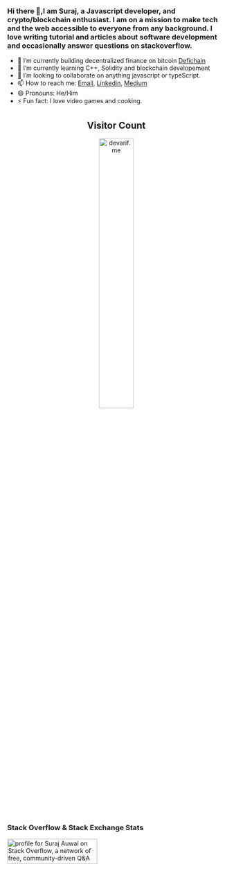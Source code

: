 ### Hi there 👋,I am Suraj, a Javascript developer, and crypto/blockchain enthusiast. I am on a mission to make tech and the web accessible to everyone from any background.  I love writing tutorial and articles about software development and occasionally answer questions on stackoverflow. 


- 🔭 I’m currently building decentralized finance on bitcoin  [Defichain](https://defichain.com)
- 🌱 I’m currently learning C++, Solidity and blockchain developement
- 👯 I’m looking to collaborate on anything javascript or typeScript.
- 📫 How to reach me: [Email](siradjiawoual@gmail.com),  [Linkedin](https://linkedin.com/in/siradji), [Medium](https://siradji.medium.com)
- 😄 Pronouns: He/Him
- ⚡ Fun fact: I love video games and cooking. 


<h2 align="center">Visitor Count</h2>
<p align="center">
  <img align="center" alt="devarif.me" width="40%" src="https://profile-counter.glitch.me/siradji/count.svg" />
</p>


### Stack Overflow & Stack Exchange Stats


<a href="https://stackoverflow.com/users/12558956/suraj-auwal"><img src="https://stackoverflow.com/users/flair/12558956.png?theme=dark" width="208" height="58" alt="profile for Suraj Auwal on Stack Overflow, a network of free, community-driven Q&amp;A sites" title="profile for Suraj Auwal on Stack Overflow, a network of free, community-driven Q&amp;A sites" /></a>
